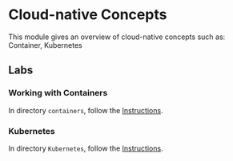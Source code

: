 # Cloud-native Concepts

This module gives an overview of cloud-native concepts such as: Container, Kubernetes

## Labs

### Working with Containers

In directory `containers`, follow the [Instructions](./Containers/README.md).

### Kubernetes

In directory `Kubernetes`, follow the [Instructions](./Kubernetes/README.md).
